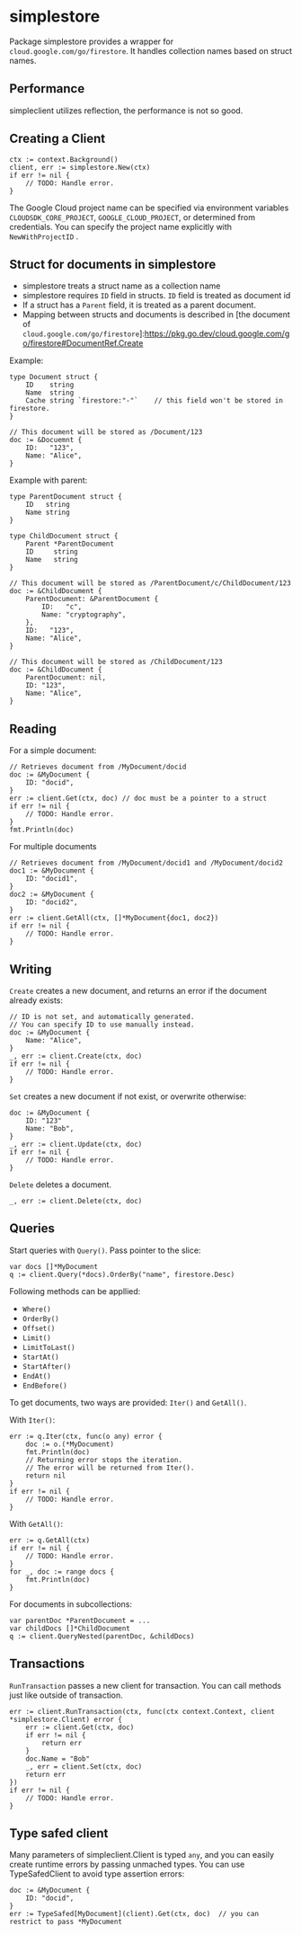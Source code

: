 # simplestore

Package simplestore provides a wrapper for `cloud.google.com/go/firestore`.
It handles collection names based on struct names.

## Performance

simpleclient utilizes reflection, the performance is not so good.

## Creating a Client

	ctx := context.Background()
	client, err := simplestore.New(ctx)
	if err != nil {
		// TODO: Handle error.
	}

The Google Cloud project name can be specified via environment variables `CLOUDSDK_CORE_PROJECT`, `GOOGLE_CLOUD_PROJECT`,
or determined from credentials.
You can specify the project name explicitly with `NewWithProjectID` .

## Struct for documents in simplestore

- simplestore treats a struct name as a collection name
- simplestore requires `ID` field in structs. `ID` field is treated as document id
- If a struct has a `Parent` field, it is treated as a parent document.
- Mapping between structs and documents is described in [the document of `cloud.google.com/go/firestore`]:https://pkg.go.dev/cloud.google.com/go/firestore#DocumentRef.Create

Example:

	type Document struct {
		ID    string
		Name  string
		Cache string `firestore:"-"`	// this field won't be stored in firestore.
	}

	// This document will be stored as /Document/123
	doc := &Docuemnt {
		ID:   "123",
		Name: "Alice",
	}

Example with parent:

	type ParentDocument struct {
		ID   string
		Name string
	}

	type ChildDocument struct {
		Parent *ParentDocument
		ID     string
		Name   string
	}

	// This document will be stored as /ParentDocument/c/ChildDocument/123
	doc := &ChildDocument {
		ParentDocument: &ParentDocument {
			ID:   "c",
			Name: "cryptography",
		},
		ID:   "123",
		Name: "Alice",
	}

	// This document will be stored as /ChildDocument/123
	doc := &ChildDocument {
		ParentDocument: nil,
		ID: "123",
		Name: "Alice",
	}

## Reading

For a simple document:

	// Retrieves document from /MyDocument/docid
	doc := &MyDocument {
		ID: "docid",
	}
	err := client.Get(ctx, doc)	// doc must be a pointer to a struct
	if err != nil {
		// TODO: Handle error.
	}
	fmt.Println(doc)

For multiple documents

	// Retrieves document from /MyDocument/docid1 and /MyDocument/docid2
	doc1 := &MyDocument {
		ID: "docid1",
	}
	doc2 := &MyDocument {
		ID: "docid2",
	}
	err := client.GetAll(ctx, []*MyDocument{doc1, doc2})
	if err != nil {
		// TODO: Handle error.
	}

## Writing

`Create` creates a new document, and returns an error if the document already exists:

	// ID is not set, and automatically generated.
	// You can specify ID to use manually instead.
	doc := &MyDocument {
		Name: "Alice",
	}
	_, err := client.Create(ctx, doc)
	if err != nil {
		// TODO: Handle error.
	}

`Set` creates a new document if not exist, or overwrite otherwise:

	doc := &MyDocument {
		ID: "123"
		Name: "Bob",
	}
	_, err := client.Update(ctx, doc)
	if err != nil {
		// TODO: Handle error.
	}

`Delete` deletes a document.

	_, err := client.Delete(ctx, doc)

## Queries

Start queries with `Query()`. Pass pointer to the slice:

	var docs []*MyDocument
	q := client.Query(*docs).OrderBy("name", firestore.Desc)

Following methods can be appllied:

* `Where()`
* `OrderBy()`
* `Offset()`
* `Limit()`
* `LimitToLast()`
* `StartAt()`
* `StartAfter()`
* `EndAt()`
* `EndBefore()`

To get documents, two ways are provided: `Iter()` and `GetAll()`.

With `Iter()`:

	err := q.Iter(ctx, func(o any) error {
		doc := o.(*MyDocument)
		fmt.Println(doc)
		// Returning error stops the iteration.
		// The error will be returned from Iter().
		return nil
	}
	if err != nil {
		// TODO: Handle error.
	}

With `GetAll()`:

	err := q.GetAll(ctx)
	if err != nil {
		// TODO: Handle error.
	}
	for _, doc := range docs {
		fmt.Println(doc)
	}

For documents in subcollections:

	var parentDoc *ParentDocument = ...
	var childDocs []*ChildDocument
	q := client.QueryNested(parentDoc, &childDocs)

## Transactions

`RunTransaction` passes a new client for transaction.
You can call methods just like outside of transaction.

	err := client.RunTransaction(ctx, func(ctx context.Context, client *simplestore.Client) error {
		err := client.Get(ctx, doc)
		if err != nil {
			return err
		}
		doc.Name = "Bob"
		_, err = client.Set(ctx, doc)
		return err
	})
	if err != nil {
		// TODO: Handle error.
	}

## Type safed client

Many parameters of simpleclient.Client is typed `any`, and you can easily create runtime errors by passing unmached types.
You can use TypeSafedClient to avoid type assertion errors:

	doc := &MyDocument {
		ID: "docid",
	}
	err := TypeSafed[MyDocument](client).Get(ctx, doc)	// you can restrict to pass *MyDocument

